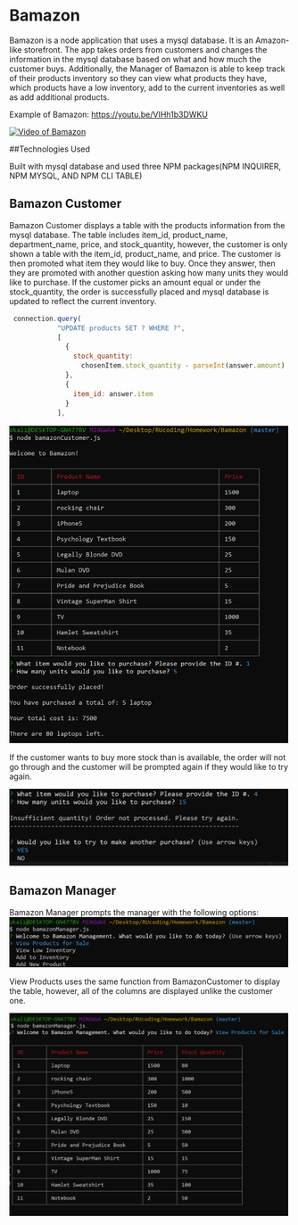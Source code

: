 # Bamazon

Bamazon is a node application that uses a mysql database. It is an Amazon-like storefront. The app takes orders from customers and changes the information in the mysql database based on what and how much the customer buys. Additionally, the Manager of Bamazon is able to keep track of their products inventory so they can view what products they have, which products have a low inventory, add to the current inventories as well as add additional products.

Example of Bamazon: https://youtu.be/VIHh1b3DWKU

[![Video of Bamazon](https://img.youtube.com/vi/VIHh1b3DWKU/0.jpg)](https://youtu.be/VIHh1b3DWKU)

##Technologies Used

Built with mysql database and used three NPM packages(NPM INQUIRER, NPM MYSQL, AND NPM CLI TABLE)

## Bamazon Customer

Bamazon Customer displays a table with the products information from the mysql database. The table includes item_id, product_name, department_name, price, and stock_quantity, however, the customer is only shown a table with the item_id, product_name, and price. The customer is then promoted what item they would like to buy. Once they answer, then they are promoted with another question asking how many units they would like to purchase. If the customer picks an amount equal or under the stock_quantity, the order is successfully placed and mysql database is updated to reflect the current inventory.

```javascript
 connection.query(
            "UPDATE products SET ? WHERE ?",
            [
              {
                stock_quantity:
                  chosenItem.stock_quantity - parseInt(answer.amount)
              },
              {
                item_id: answer.item
              }
            ],
```

<img src="images/bamazonCustomer.PNG" width="500">

If the customer wants to buy more stock than is available, the order will not go through and the customer will be prompted again if they would like to try again.

<img src="images/bamazonCustomer-2.PNG" width="500">

## Bamazon Manager

Bamazon Manager prompts the manager with the following options: 
<img src="images/bamazonManagerPrompt.PNG" width="500">

View Products uses the same function from BamazonCustomer to display the table, however, all of the columns are displayed unlike the customer one.

<img src="images/bamazonManagerViewProducts.PNG" width="500">